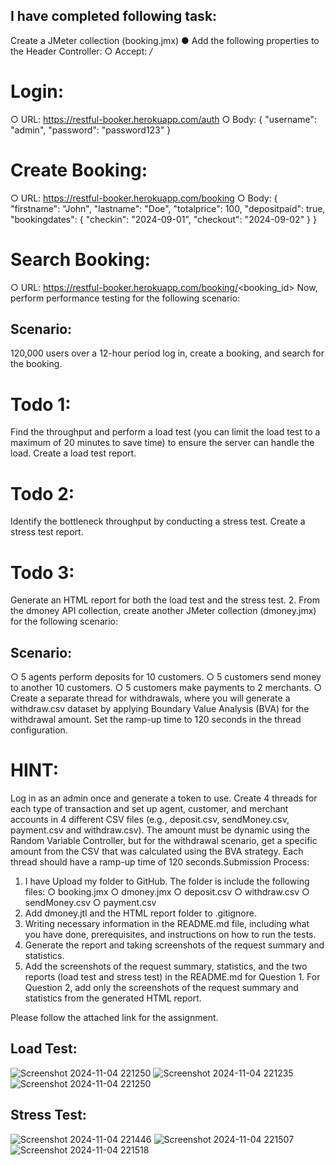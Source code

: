 ## I have completed following task:
Create a JMeter collection (booking.jmx)
● Add the following properties to the Header Controller:
○ Accept: */*
# Login:
○ URL: https://restful-booker.herokuapp.com/auth
○ Body:
{
"username": "admin",
"password": "password123"
}

# Create Booking:
○ URL: https://restful-booker.herokuapp.com/booking
○ Body:
{
"firstname": "John",
"lastname": "Doe",
"totalprice": 100,
"depositpaid": true,
"bookingdates": {
"checkin": "2024-09-01",
"checkout": "2024-09-02"
}
}

# Search Booking:
○ URL: https://restful-booker.herokuapp.com/booking/<booking_id&gt;
Now, perform performance testing for the following scenario:

## Scenario:
120,000 users over a 12-hour period log in, create a booking, and search for the
booking.
# Todo 1:
Find the throughput and perform a load test (you can limit the load test to a maximum of
20 minutes to save time) to ensure the server can handle the load. Create a load test
report.
# Todo 2:
Identify the bottleneck throughput by conducting a stress test.
Create a stress test report.
# Todo 3:
Generate an HTML report for both the load test and the stress test.
2. From the dmoney API collection, create another JMeter collection (dmoney.jmx) for the
following scenario:

## Scenario:
○ 5 agents perform deposits for 10 customers.
○ 5 customers send money to another 10 customers.
○ 5 customers make payments to 2 merchants.
○ Create a separate thread for withdrawals, where you will generate a
withdraw.csv dataset by applying Boundary Value Analysis (BVA) for the
withdrawal amount. Set the ramp-up time to 120 seconds in the thread
configuration.

# HINT:
Log in as an admin once and generate a token to use. Create 4 threads for each type of
transaction and set up agent, customer, and merchant accounts in 4 different CSV files
(e.g., deposit.csv, sendMoney.csv, payment.csv and withdraw.csv). The
amount must be dynamic using the Random Variable Controller, but for the withdrawal
scenario, get a specific amount from the CSV that was calculated using the BVA
strategy. Each thread should have a ramp-up time of 120 seconds.Submission Process:
1. I have Upload my folder to GitHub. The folder is include the following files:
○ booking.jmx
○ dmoney.jmx
○ deposit.csv
○ withdraw.csv
○ sendMoney.csv
○ payment.csv
2. Add dmoney.jtl and the HTML report folder to .gitignore.
3. Writing necessary information in the README.md file, including what you have done,
prerequisites, and instructions on how to run the tests.
4. Generate the report and taking screenshots of the request summary and statistics.
5. Add the screenshots of the request summary, statistics, and the two reports (load test
and stress test) in the README.md for Question 1.
For Question 2, add only the screenshots of the request summary and statistics from
the generated HTML report.

Please follow the attached link for the assignment.

## Load Test:
![Screenshot 2024-11-04 221250](https://github.com/user-attachments/assets/ce8b9d4f-789d-46e1-b01d-20627085dca2)
![Screenshot 2024-11-04 221235](https://github.com/user-attachments/assets/ad2a3426-ecd3-4c60-8095-dd6247552503)
![Screenshot 2024-11-04 221250](https://github.com/user-attachments/assets/36814cc5-57a9-45f0-badb-ec2cef26a063)

## Stress Test:
![Screenshot 2024-11-04 221446](https://github.com/user-attachments/assets/f9daa210-507b-47c6-b00e-e94b43d8bbd6)
![Screenshot 2024-11-04 221507](https://github.com/user-attachments/assets/1151a7b0-a910-4c7b-9b0f-a583572c17f2)
![Screenshot 2024-11-04 221518](https://github.com/user-attachments/assets/c6ae4d85-fb5b-4799-b7a5-e0d0d6f0e78c)







